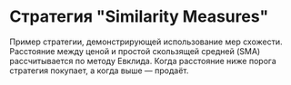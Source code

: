 # Стратегия "Similarity Measures"

Пример стратегии, демонстрирующей использование мер схожести.
Расстояние между ценой и простой скользящей средней (SMA) рассчитывается по методу Евклида.
Когда расстояние ниже порога стратегия покупает, а когда выше — продаёт.
